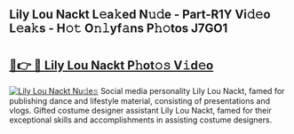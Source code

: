 ## Lily Lou Nackt L𝚎a𝚔ed N𝚞𝚍e - Part-R1Y Vi𝚍𝚎o L𝚎a𝚔s - H𝚘𝚝 O𝚗𝚕yf𝚊ns P𝚑𝚘tos J7GO1

# <h2><a href="http://kfc3a5n.oniu.top/?m=Lily+Lou+Nackt">🔗👉 🔴 Lily Lou Nackt P𝚑ot𝚘𝚜 V𝚒d𝚎o</a></h2>

[![Lily Lou Nackt Nu𝚍e𝚜](https://i.imgur.com/0qMVB7G.gif)](http://kfc3a5n.oniu.top/?m=Lily+Lou+Nackt)
Social media personality Lily Lou Nackt, famed for publishing dance and lifestyle material, consisting of presentations and vlogs. Gifted costume designer assistant Lily Lou Nackt, famed for their exceptional skills and accomplishments in assisting costume designers.  
